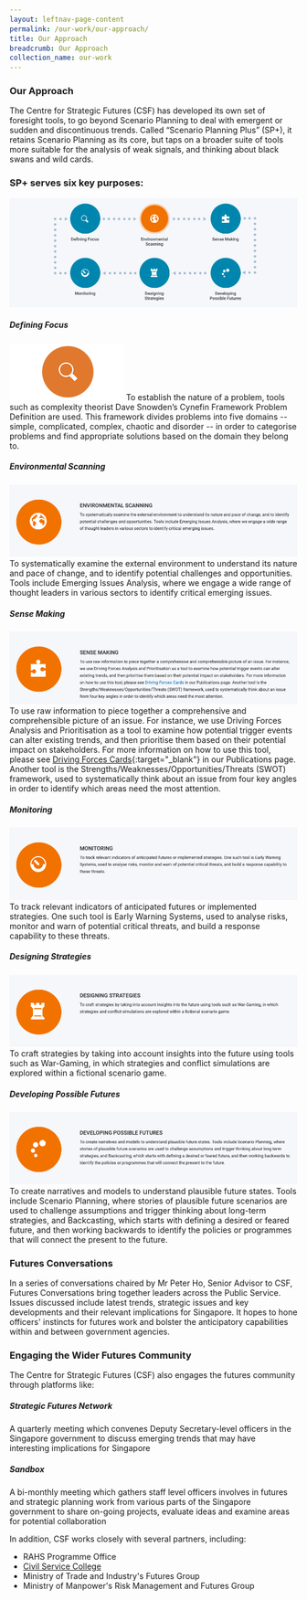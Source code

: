 ```yaml
---
layout: leftnav-page-content
permalink: /our-work/our-approach/ 
title: Our Approach
breadcrumb: Our Approach
collection_name: our-work
---
```


### **Our Approach**

The Centre for Strategic Futures (CSF) has developed its own set of foresight tools, to go beyond Scenario Planning to deal with emergent or sudden and discontinuous trends. Called “Scenario Planning Plus” (SP+), it retains Scenario Planning as its core, but taps on a broader suite of tools more suitable for the analysis of weak signals, and thinking about black swans and wild cards.

### **SP+ serves six key purposes:**

![Image1](https://github.com/isomerpages/isomerpages-csf/raw/master/files/media-centre/Screenshot%202019-01-15%20at%2012.02.35%20PM.png) 


##### **Defining Focus**
![Image1.5](https://github.com/isomerpages/isomerpages-csf/raw/master/files/media-centre/Resized1.png)
To establish the nature of a problem, tools such as complexity theorist Dave Snowden’s Cynefin Framework Problem Definition are used. This framework divides problems into five domains -- simple, complicated, complex, chaotic and disorder -- in order to categorise problems and find appropriate solutions based on the domain they belong to.

##### **Environmental Scanning**
![Image2](https://github.com/isomerpages/isomerpages-csf/raw/master/files/media-centre/Screenshot%202019-01-15%20at%2011.50.15%20AM.png)
To systematically examine the external environment to understand its nature and pace of change, and to identify potential challenges and opportunities. Tools include Emerging Issues Analysis, where we engage a wide range of thought leaders in various sectors to identify critical emerging issues.

##### **Sense Making**
![Image3](https://github.com/isomerpages/isomerpages-csf/raw/master/files/media-centre/Screenshot%202019-01-15%20at%2011.50.20%20AM.png)
To use raw information to piece together a comprehensive and comprehensible picture of an issue. For instance, we use Driving Forces Analysis and Prioritisation as a tool to examine how potential trigger events can alter existing trends, and then prioritise them based on their potential impact on stakeholders. For more information on how to use this tool, please see [Driving Forces Cards](https://isomer-csf-prototype.netlify.com/files/media-centre/publications/csf-df-cards.pdf){:target="_blank"} in our Publications page. Another tool is the Strengths/Weaknesses/Opportunities/Threats (SWOT) framework, used to systematically think about an issue from four key angles in order to identify which areas need the most attention.

##### **Monitoring**
![Image4](https://github.com/isomerpages/isomerpages-csf/raw/master/files/media-centre/Screenshot%202019-01-15%20at%2011.50.26%20AM.png)
To track relevant indicators of anticipated futures or implemented strategies. One such tool is Early Warning Systems, used to analyse risks, monitor and warn of potential critical threats, and build a response capability to these threats.

##### **Designing Strategies**
![Image5](https://github.com/isomerpages/isomerpages-csf/raw/master/files/media-centre/Screenshot%202019-01-15%20at%2011.50.31%20AM.png)
To craft strategies by taking into account insights into the future using tools such as War-Gaming, in which strategies and conflict simulations are explored within a fictional scenario game.

##### **Developing Possible Futures**
![Image5](https://github.com/isomerpages/isomerpages-csf/raw/master/files/media-centre/Screenshot%202019-01-15%20at%2011.50.43%20AM.png)
To create narratives and models to understand plausible future states. Tools include Scenario Planning, where stories of plausible future scenarios are used to challenge assumptions and trigger thinking about long-term strategies, and Backcasting, which starts with defining a desired or feared future, and then working backwards to identify the policies or programmes that will connect the present to the future.

### **Futures Conversations**

In a series of conversations chaired by Mr Peter Ho, Senior Advisor to CSF, Futures Conversations bring together leaders across the Public Service. Issues discussed include latest trends, strategic issues and key developments and their relevant implications for Singapore. It hopes to hone officers' instincts for futures work and bolster the anticipatory capabilities within and between government agencies.

### **Engaging the Wider Futures Community**

The Centre for Strategic Futures (CSF) also engages the futures community through platforms like:

##### **Strategic Futures Network** 

A quarterly meeting which convenes Deputy Secretary-level officers in the Singapore government to discuss emerging trends that may have interesting implications for Singapore

##### **Sandbox**

A bi-monthly meeting which gathers staff level officers involves in futures and strategic planning work from various parts of the Singapore government to share on-going projects, evaluate ideas and examine areas for potential collaboration

In addition, CSF works closely with several partners, including:

* RAHS Programme Office  
* [Civil Service College](https://www.cscollege.gov.sg/Pages/Default.aspx)
* Ministry of Trade and Industry's Futures Group
* Ministry of Manpower's Risk Management and Futures Group
